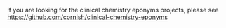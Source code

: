 if you are looking for the clinical chemistry eponyms projects, please see
https://github.com/cornish/clinical-chemistry-eponyms
